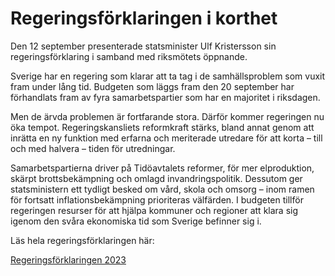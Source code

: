 # Regeringsförklaringen i korthet

Den 12 september presenterade statsminister Ulf Kristersson sin regeringsförklaring i samband med riksmötets öppnande.


Sverige har en regering som klarar att ta tag i de samhällsproblem som vuxit fram under lång tid. Budgeten som läggs fram den 20 september har förhandlats fram av fyra samarbetspartier som har en majoritet i riksdagen.

Men de ärvda problemen är fortfarande stora. Därför kommer regeringen nu öka tempot. Regeringskansliets reformkraft stärks, bland annat genom att inrätta en ny funktion med erfarna och meriterade utredare för att korta – till och med halvera – tiden för utredningar.

Samarbetspartierna driver på Tidöavtalets reformer, för mer elproduktion, skärpt brottsbekämpning och omlagd invandringspolitik. Dessutom ger statsministern ett tydligt besked om vård, skola och omsorg – inom ramen för fortsatt inflationsbekämpning prioriteras välfärden. I budgeten tillför regeringen resurser för att hjälpa kommuner och regioner att klara sig igenom den svåra ekonomiska tid som Sverige befinner sig i.

Läs hela regeringsförklaringen här:

[Regeringsförklaringen 2023](/tal/2023/09/regeringsforklaringen-den-12-september-2023/)
